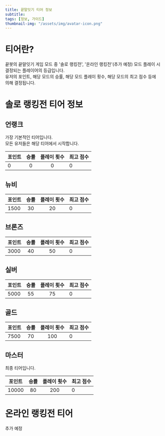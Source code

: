 ```yaml
---
title: 끝말잇기 티어 정보
subtitle: 
tags: [정보, 가이드]
thumbnail-img: "/assets/img/avatar-icon.png"
---
```


# 티어란?   

끝봇의 끝말잇기 게임 모드 중 '솔로 랭킹전', '온라인 랭킹전'(추가 예정) 모드 플레이 시 결정되는 플레이어의 등급입니다.   
유저의 포인트, 해당 모드의 승률, 해당 모드 플레이 횟수, 해당 모드의 최고 점수 등에 의해 결정됩니다.   

# 솔로 랭킹전 티어 정보
## 언랭크
가장 기본적인 티어입니다.   
모든 유저들은 해당 티어에서 시작합니다.   

| 포인트 | 승률  | 플레이 횟수 | 최고 점수 |
|-----|:---:|:------:|-------|
| 0   |  0  |   0    | 0     |

## 뉴비    

| 포인트  | 승률  | 플레이 횟수 | 최고 점수 |
|------|:---:|:------:|-------|
| 1500 | 30  |   20   | 0     |

## 브론즈     

| 포인트  | 승률  | 플레이 횟수 | 최고 점수 |
|------|:---:|:------:|-------|
| 3000 | 40  |   50   | 0     |

## 실버    

| 포인트  | 승률 | 플레이 횟수 | 최고 점수 |
|------|:---:|:------:|------| 
| 5000 | 55 |   75   | 0  |

## 골드    

| 포인트  | 승률  | 플레이 횟수 | 최고 점수 |
|------|:---:|:------:|-------|
| 7500 | 70  |  100   | 0     |

## 마스터    
최종 티어입니다.    

| 포인트   | 승률  | 플레이 횟수 | 최고 점수 |
|-------|:---:|:------:|-------|
| 10000 | 80  |  200   | 0     |

# 온라인 랭킹전 티어
추가 예정